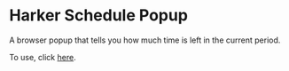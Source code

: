 # Harker Schedule Popup
A browser popup that tells you how much time is left in the current period.

To use, click [here](https://harker-hackers.github.io/Schedule-Popup).